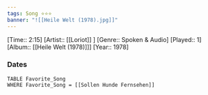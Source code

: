 ```yaml
---
tags: Song ⭐⭐⭐ 
banner: "![[Heile Welt (1978).jpg]]"
---
```

[Time:: 2:15]
[Artist:: [[Loriot]] ]
[Genre:: Spoken & Audio]
[Played:: 1]
[Album:: [[Heile Welt (1978)]]]
[Year:: 1978]
### Dates
````dataview
TABLE Favorite_Song
WHERE Favorite_Song = [[Sollen Hunde Fernsehen]]
````
